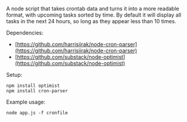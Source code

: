 A node script that takes crontab data and turns it into a more readable format, with upcoming tasks sorted by time.
By default it will display all tasks in the next 24 hours, so long as they appear less than 10 times. 

Dependencies:

- [https://github.com/harrisiirak/node-cron-parser](https://github.com/harrisiirak/node-cron-parser)
- [https://github.com/substack/node-optimist](https://github.com/substack/node-optimist)

Setup:

	npm install optimist
	npm install cron-parser

Example usage:

	node app.js -f cronfile 
